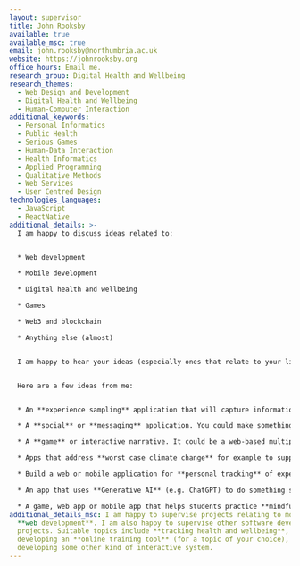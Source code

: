 ```yaml
---
layout: supervisor
title: John Rooksby
available: true
available_msc: true
email: john.rooksby@northumbria.ac.uk
website: https://johnrooksby.org
office_hours: Email me.
research_group: Digital Health and Wellbeing
research_themes:
  - Web Design and Development
  - Digital Health and Wellbeing
  - Human-Computer Interaction
additional_keywords:
  - Personal Informatics
  - Public Health
  - Serious Games
  - Human-Data Interaction
  - Health Informatics
  - Applied Programming
  - Qualitative Methods
  - Web Services
  - User Centred Design
technologies_languages:
  - JavaScript
  - ReactNative
additional_details: >-
  I am happy to discuss ideas related to:


  * Web development

  * Mobile development 

  * Digital health and wellbeing

  * Games

  * Web3 and blockchain

  * Anything else (almost)


  I am happy to hear your ideas (especially ones that relate to your life experiences, hobbies, passions, outside interests, industry experience, big ideas, strange dreams, etc..) If there's something you're interested in but are not quite sure how to turn it into a project I'd be happy to discuss. 


  Here are a few ideas from me:


  * An **experience sampling** application that will capture information about what someone is doing or thinking at random times of day (see - https://en.wikipedia.org/wiki/Experience_sampling_method).

  * A **social** or **messaging** application. You could make something similar to X (but call it Y or Threads).   

  * A **game** or interactive narrative. It could be a web-based multiplayer game or something for learning about or exploring an event, a concept, or some aspect of the world (see e.g. https://dl.acm.org/doi/10.1145/3322276.3323697 https://dl.acm.org/doi/10.1145/3418038)

  * Apps that address **worst case climate change** for example to support prepping and survivalism**.** 

  * Build a web or mobile application for **personal tracking** of expenditure, food, productivity, prayers, health conditions, etc. You might think about building upon behaviour change techniques or using intervention design methods.

  * An app that uses **Generative AI** (e.g. ChatGPT) to do something such as power a narrative based game, provide fitness coaching, or perform (mock?) project vivas. 

  * A game, web app or mobile app that helps students practice **mindfulness** techniques or improve their **wellbeing** (see e.g https://dl.acm.org/doi/10.1145/3025453.3025590 https://dl.acm.org/doi/10.1145/3334480.3382938)
additional_details_msc: I am happy to supervise projects relating to mobile and
  **web development**. I am also happy to supervise other software development
  projects. Suitable topics include **tracking health and wellbeing**,
  developing an **online training tool** (for a topic of your choice), or
  developing some other kind of interactive system.
---
```

